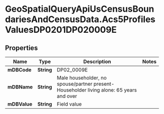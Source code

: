 # GeoSpatialQueryApiUsCensusBoundariesAndCensusData.Acs5ProfilesValuesDP0201DP020009E

## Properties

Name | Type | Description | Notes
------------ | ------------- | ------------- | -------------
**mDBCode** | **String** | DP02_0009E | 
**mDBName** | **String** | Male householder, no spouse/partner present- Householder living alone: 65 years and over | 
**mDBValue** | **String** | Field value | 



